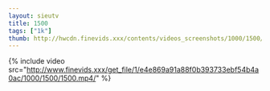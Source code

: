 ```yaml
--- 
layout: sieutv
title: 1500
tags: ["1k"]
thumb: http://hwcdn.finevids.xxx/contents/videos_screenshots/1000/1500/preview.mp4.jpg
---
```

{% include video src="http://www.finevids.xxx/get_file/1/e4e869a91a88f0b393733ebf54b4a0ac/1000/1500/1500.mp4/" %} 
